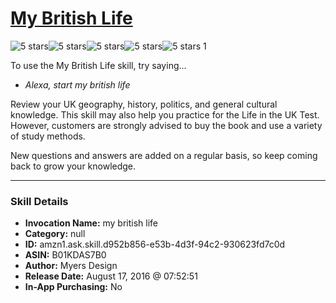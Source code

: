# [My British Life](http://alexa.amazon.com/#skills/amzn1.ask.skill.d952b856-e53b-4d3f-94c2-930623fd7c0d)
![5 stars](../../images/ic_star_black_18dp_1x.png)![5 stars](../../images/ic_star_black_18dp_1x.png)![5 stars](../../images/ic_star_black_18dp_1x.png)![5 stars](../../images/ic_star_black_18dp_1x.png)![5 stars](../../images/ic_star_black_18dp_1x.png) 1

To use the My British Life skill, try saying...

* *Alexa, start my british life*

Review your UK geography, history, politics, and general cultural knowledge. This skill may also help you practice for the Life in the UK Test. However, customers are strongly advised to buy the book and use a variety of study methods.

New questions and answers are added on a regular basis, so keep coming back to grow your knowledge.

***

### Skill Details

* **Invocation Name:** my british life
* **Category:** null
* **ID:** amzn1.ask.skill.d952b856-e53b-4d3f-94c2-930623fd7c0d
* **ASIN:** B01KDAS7B0
* **Author:** Myers Design
* **Release Date:** August 17, 2016 @ 07:52:51
* **In-App Purchasing:** No
